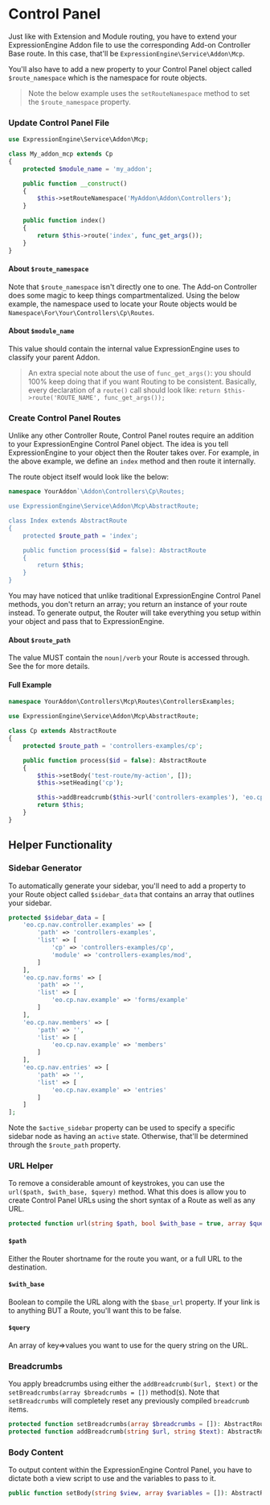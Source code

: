 # Control Panel

Just like with Extension and Module routing, you have to extend your ExpressionEngine Addon file to use the corresponding Add-on Controller Base route. In this case, that'll be `ExpressionEngine\Service\Addon\Mcp`.

You'll also have to add a new property to your Control Panel object called `$route_namespace` which is the namespace for route objects.

> Note the below example uses the `setRouteNamespace` method to set the `$route_namespace` property. 

### Update Control Panel File

```php
use ExpressionEngine\Service\Addon\Mcp;

class My_addon_mcp extends Cp
{
    protected $module_name = 'my_addon';

    public function __construct()
    {
        $this->setRouteNamespace('MyAddon\Addon\Controllers');
    }

    public function index()
    {
        return $this->route('index', func_get_args());
    }
}

```

#### About `$route_namespace`

Note that `$route_namespace` isn't directly one to one. The Add-on Controller does some magic to keep things compartmentalized.  Using the below example, the namespace used to locate your Route objects would be `Namespace\For\Your\Controllers\Cp\Routes`.

#### About `$module_name`

This value should contain the internal value ExpressionEngine uses to classify your parent Addon.

> An extra special note about the use of `func_get_args()`: you should 100% keep doing that if you want Routing to be consistent. Basically, every declaration of a `route()` call should look like: `return $this->route('ROUTE_NAME', func_get_args());`

### Create Control Panel Routes

Unlike any other Controller Route, Control Panel routes require an addition to your ExpressionEngine Control Panel object. The idea is you tell ExpressionEngine to your object then the Router takes over. For example, in the above example, we define an `index` method and then route it internally. 

The route object itself would look like the below:

```php
namespace YourAddon`\Addon\Controllers\Cp\Routes;

use ExpressionEngine\Service\Addon\Mcp\AbstractRoute;

class Index extends AbstractRoute
{
    protected $route_path = 'index';

    public function process($id = false): AbstractRoute
    {
        return $this;
    }
}
```

You may have noticed that unlike traditional ExpressionEngine Control Panel methods, you don't return an array; you return an instance of your route instead. To generate output, the Router will take everything you setup within your object and pass that to ExpressionEngine. 

#### About `$route_path`

The value MUST contain the `noun|/verb` your Route is accessed through. See the for more details. 

#### Full Example

```php
namespace YourAddon\Controllers\Mcp\Routes\ControllersExamples;

use ExpressionEngine\Service\Addon\Mcp\AbstractRoute;

class Cp extends AbstractRoute
{
    protected $route_path = 'controllers-examples/cp';

    public function process($id = false): AbstractRoute
    {
        $this->setBody('test-route/my-action', []);
        $this->setHeading('cp');

        $this->addBreadcrumb($this->url('controllers-examples'), 'eo.cp.nav.controller.examples');
        return $this;
    }
}
```

 
## Helper Functionality

### Sidebar Generator

To automatically generate your sidebar, you'll need to add a property to your Route object called `$sidebar_data` that contains an array that outlines your sidebar. 

```php
protected $sidebar_data = [
    'eo.cp.nav.controller.examples' => [
        'path' => 'controllers-examples',
        'list' => [
            'cp' => 'controllers-examples/cp',
            'module' => 'controllers-examples/mod',
        ]
    ],
    'eo.cp.nav.forms' => [
        'path' => '',
        'list' => [
            'eo.cp.nav.example' => 'forms/example'
        ]
    ],
    'eo.cp.nav.members' => [
        'path' => '',
        'list' => [
            'eo.cp.nav.example' => 'members'
        ]
    ],
    'eo.cp.nav.entries' => [
        'path' => '',
        'list' => [
            'eo.cp.nav.example' => 'entries'
        ]
    ]
];
```

Note the `$active_sidebar` property can be used to specify a specific sidebar node as having an `active` state. Otherwise, that'll be determined through the `$route_path` property. 

### URL Helper

To remove a considerable amount of keystrokes, you can use the `url($path, $with_base, $query)` method. What this does is allow you to create Control Panel URLs using the short syntax of a Route as well as any URL. 

```php
protected function url(string $path, bool $with_base = true, array $query = []): string
```
#### `$path` 

Either the Router shortname for the route you want, or a full URL to the destination. 

#### `$with_base`

Boolean to compile the URL along with the `$base_url` property. If your link is to anything BUT a Route, you'll want this to be false. 

#### `$query`

An array of key=>values you want to use for the query string on the URL. 

### Breadcrumbs

You apply breadcrumbs using either the `addBreadcrumb($url, $text)` or the `setBreadcrumbs(array $breadcrumbs = [])` method(s). Note that `setBreadcrumbs` will completely reset any previously compiled `breadcrumb` items.

```php
protected function setBreadcrumbs(array $breadcrumbs = []): AbstractRoute
protected function addBreadcrumb(string $url, string $text): AbstractRoute
```

### Body Content

To output content within the ExpressionEngine Control Panel, you have to dictate both a view script to use and the variables to pass to it. 

```php
public function setBody(string $view, array $variables = []): AbstractRoute
```